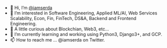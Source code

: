 - 👋 Hi, I’m [@iamserda](https://twitter.com/iamserda)
- 👀 I’m interested in Software Engineering, Applied ML/AI, Web Services Scalability, Econ, Fin, FinTech, DS&A, Backend and Frontend Engineering. 
- 👀 A little curious about Blockchian, Web3, etc...
- 🌱 I’m currently learning and working using Python3, Django3+, and GCP.
- 📫 How to reach me ... @iamserda on Twitter.

<!---
iamserda/iamserda is a ✨ special ✨ repository because its `README.md` (this file) appears on your GitHub profile.
You can click the Preview link to take a look at your changes.
--->
